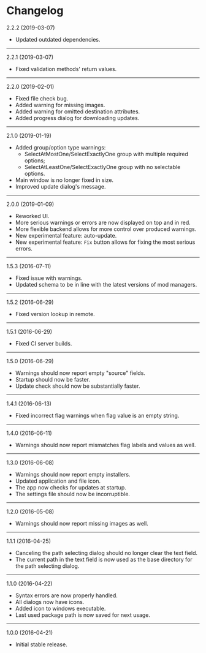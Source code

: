 
Changelog
=========


2.2.2 (2019-03-07)

* Updated outdated dependencies.


----------------------------------


2.2.1 (2019-03-07)

* Fixed validation methods' return values.


----------------------------------


2.2.0 (2019-02-01)

* Fixed file check bug.
* Added warning for missing images.
* Added warning for omitted destination attributes.
* Added progress dialog for downloading updates.


----------------------------------


2.1.0 (2019-01-19)

* Added group/option type warnings:
  * SelectAtMostOne/SelectExactlyOne group with multiple required options;
  * SelectAtLeastOne/SelectExactlyOne group with no selectable options.
* Main window is no longer fixed in size.
* Improved update dialog's message.


----------------------------------


2.0.0 (2019-01-09)

* Reworked UI.
* More serious warnings or errors are now displayed on top and in red.
* More flexible backend allows for more control over produced warnings.
* New experimental feature: auto-update.
* New experimental feature: `Fix` button allows for fixing the most serious errors.


----------------------------------


1.5.3 (2016-07-11)

* Fixed issue with warnings.
* Updated schema to be in line with the latest versions of mod managers.


----------------------------------


1.5.2 (2016-06-29)

* Fixed version lookup in remote.


----------------------------------


1.5.1 (2016-06-29)

* Fixed CI server builds.


----------------------------------


1.5.0 (2016-06-29)

* Warnings should now report empty "source" fields.
* Startup should now be faster.
* Update check should now be substantially faster.


----------------------------------


1.4.1 (2016-06-13)

* Fixed incorrect flag warnings when flag value is an empty string.


----------------------------------


1.4.0 (2016-06-11)

* Warnings should now report mismatches flag labels and values as well.


----------------------------------


1.3.0 (2016-06-08)

* Warnings should now report empty installers.
* Updated application and file icon.
* The app now checks for updates at startup.
* The settings file should now be incorruptible.


----------------------------------


1.2.0 (2016-05-08)

* Warnings should now report missing images as well.


----------------------------------


1.1.1 (2016-04-25)

* Canceling the path selecting dialog should no longer clear the text field.
* The current path in the text field is now used as the base directory for the path selecting dialog.


----------------------------------


1.1.0 (2016-04-22)

* Syntax errors are now properly handled.
* All dialogs now have icons.
* Added icon to windows executable.
* Last used package path is now saved for next usage.


----------------------------------


1.0.0 (2016-04-21)

* Initial stable release.

